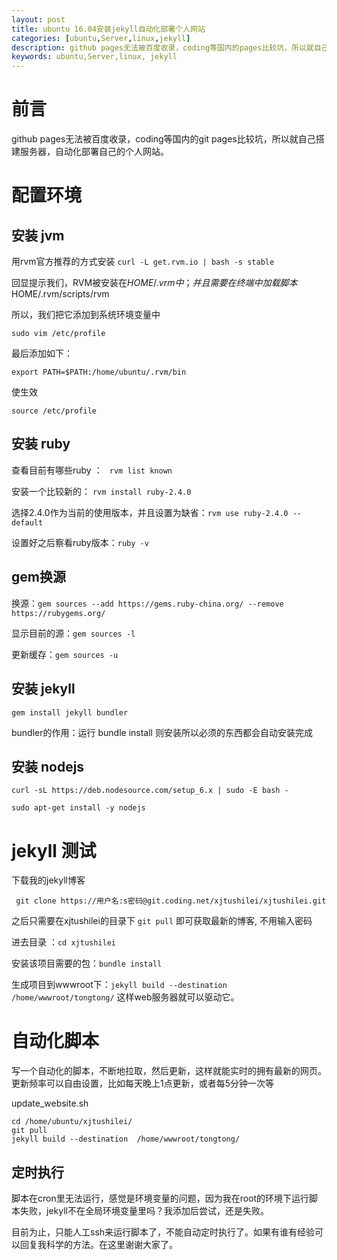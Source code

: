 ```yaml
---
layout: post
title: ubuntu 16.04安装jekyll自动化部署个人网站
categories: [ubuntu,Server,linux,jekyll]
description: github pages无法被百度收录，coding等国内的pages比较坑，所以就自己搭建服务器，自动化部署自己的个人网站
keywords: ubuntu,Server,linux, jekyll
---
```




# 前言

github pages无法被百度收录，coding等国内的git pages比较坑，所以就自己搭建服务器，自动化部署自己的个人网站。


# 配置环境

## 安装 jvm

用rvm官方推荐的方式安装 `curl -L get.rvm.io | bash -s stable `

回显提示我们，RVM被安装在$HOME/.vrm中；并且需要在终端中加载脚本$HOME/.rvm/scripts/rvm

所以，我们把它添加到系统环境变量中

`sudo vim /etc/profile`

最后添加如下：
```
export PATH=$PATH:/home/ubuntu/.rvm/bin
```
使生效

`source /etc/profile`


## 安装 ruby

查看目前有哪些ruby ： ` rvm list known`

安装一个比较新的： `rvm install ruby-2.4.0`

选择2.4.0作为当前的使用版本，并且设置为缺省：`rvm use ruby-2.4.0 --default ` 

设置好之后察看ruby版本：`ruby -v  `


## gem换源

换源：`gem sources --add https://gems.ruby-china.org/ --remove https://rubygems.org/`

显示目前的源：`gem sources -l`

更新缓存：`gem sources -u `



## 安装 jekyll

 `gem install jekyll bundler`
 
bundler的作用：运行 bundle install 则安装所以必须的东西都会自动安装完成


## 安装 nodejs

```
curl -sL https://deb.nodesource.com/setup_6.x | sudo -E bash -

sudo apt-get install -y nodejs
```



# jekyll 测试

下载我的jekyll博客

` git clone https://用户名:s密码@git.coding.net/xjtushilei/xjtushilei.git`

之后只需要在xjtushilei的目录下 `git pull` 即可获取最新的博客, 不用输入密码

进去目录 ：`cd xjtushilei`

安装该项目需要的包：`bundle install`

生成项目到wwwroot下：`jekyll build --destination  /home/wwwroot/tongtong/` 这样web服务器就可以驱动它。

# 自动化脚本

写一个自动化的脚本，不断地拉取，然后更新，这样就能实时的拥有最新的网页。更新频率可以自由设置，比如每天晚上1点更新，或者每5分钟一次等

update_website.sh
```
cd /home/ubuntu/xjtushilei/
git pull
jekyll build --destination  /home/wwwroot/tongtong/
```
## 定时执行

脚本在cron里无法运行，感觉是环境变量的问题，因为我在root的环境下运行脚本失败，jekyll不在全局环境变量里吗？我添加后尝试，还是失败。


目前为止，只能人工ssh来运行脚本了，不能自动定时执行了。如果有谁有经验可以回复我科学的方法。在这里谢谢大家了。